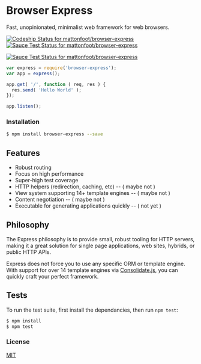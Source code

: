Browser Express
===============

Fast, unopinionated, minimalist web framework for web browsers.

[ ![Codeship Status for mattonfoot/browser-express](https://codeship.com/projects/785abfc0-4cb8-0132-e4eb-22cd93d2d61d/status)](https://codeship.com/projects/47207)
[ ![Sauce Test Status for mattonfoot/browser-express](https://saucelabs.com/buildstatus/mattonfoot)](https://saucelabs.com/u/mattonfoot)
  
[ ![Sauce Test Status for mattonfoot/browser-express](https://saucelabs.com/browser-matrix/mattonfoot.svg)](https://saucelabs.com/u/mattonfoot)

```js
var express = require('browser-express');
var app = express();

app.get( '/', function ( req, res ) {
  res.send( 'Hello World' );
});

app.listen();
```

### Installation

```bash
$ npm install browser-express --save
```

## Features

  * Robust routing
  * Focus on high performance
  * Super-high test coverage
  * HTTP helpers (redirection, caching, etc) -- ( maybe not )
  * View system supporting 14+ template engines -- ( maybe not )
  * Content negotiation -- ( maybe not )
  * Executable for generating applications quickly -- ( not yet )

## Philosophy

  The Express philosophy is to provide small, robust tooling for HTTP servers, making
  it a great solution for single page applications, web sites, hybrids, or public
  HTTP APIs.

  Express does not force you to use any specific ORM or template engine. With support for over
  14 template engines via [Consolidate.js](https://github.com/tj/consolidate.js),
  you can quickly craft your perfect framework.

## Tests

  To run the test suite, first install the dependancies, then run `npm test`:

```bash
$ npm install
$ npm test
```

### License

  [MIT](LICENSE)



[npm-image]: https://img.shields.io/npm/v/express.svg?style=flat
[npm-url]: https://npmjs.org/package/express
[downloads-image]: https://img.shields.io/npm/dm/express.svg?style=flat
[downloads-url]: https://npmjs.org/package/express
[travis-image]: https://img.shields.io/travis/strongloop/express.svg?style=flat
[travis-url]: https://travis-ci.org/strongloop/express
[coveralls-image]: https://img.shields.io/coveralls/strongloop/express.svg?style=flat
[coveralls-url]: https://coveralls.io/r/strongloop/express?branch=master
[gratipay-image-visionmedia]: https://img.shields.io/gratipay/visionmedia.svg?style=flat
[gratipay-url-visionmedia]: https://gratipay/visionmedia/
[gratipay-image-dougwilson]: https://img.shields.io/gratipay/dougwilson.svg?style=flat
[gratipay-url-dougwilson]: https://gratipay/dougwilson/

